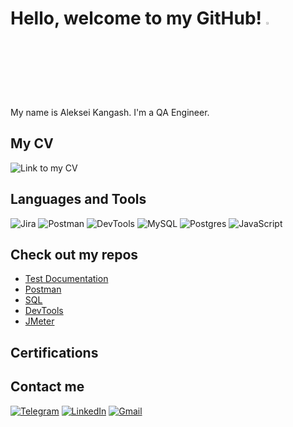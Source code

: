 # Hello, welcome to my GitHub! <img src="https://media.giphy.com/media/hvRJCLFzcasrR4ia7z/giphy.gif" width="3%">

My name is Aleksei Kangash. I'm a QA Engineer. 

## My CV
![Link to my CV](https://img.shields.io/badge/Link_to_my_CV-503bbe?style=for-the-badge&logo=)

## Languages and Tools 
![Jira](https://img.shields.io/badge/jira-%23323330.svg?style=for-the-badge&logo=jira&logoColor=white)
![Postman](https://img.shields.io/badge/Postman-FF6C37?style=for-the-badge&logo=postman&logoColor=white)
![DevTools](https://img.shields.io/badge/DevTools-b4b6b8?style=for-the-badge&logo=googlechrome)
![MySQL](https://img.shields.io/badge/mysql-%23323330.svg?style=for-the-badge&logo=mysql&logoColor=white)
![Postgres](https://img.shields.io/badge/postgres-%23316192.svg?style=for-the-badge&logo=postgresql&logoColor=white) 
![JavaScript](https://img.shields.io/badge/javascript-%23323330.svg?style=for-the-badge&logo=javascript&logoColor=%23F7DF1E)

## Check out my repos
* [Test Documentation](https://github.com/kangash/Test-Documentation)
* [Postman](https://github.com/kangash/Postman)
* [SQL](https://github.com/kangash/SQL)
* [DevTools](https://github.com/kangash/DevTools)
* [JMeter](https://github.com/kangash/JMeter)

## Certifications

## Contact me
[![Telegram](https://img.shields.io/badge/Telegram-%23323330.svg?style=for-the-badge&logo=telegram)](https://t.me/kangash)
[![LinkedIn](https://img.shields.io/badge/LinkedIn-%23323330.svg?style=for-the-badge&logo=linkedin)](https://www.linkedin.com/in/aleksei-kangash/)
[![Gmail](https://img.shields.io/badge/Gmail-%23323330.svg?style=for-the-badge&logo=gmail)](mailto:kangash.aleksei@gmail.com)